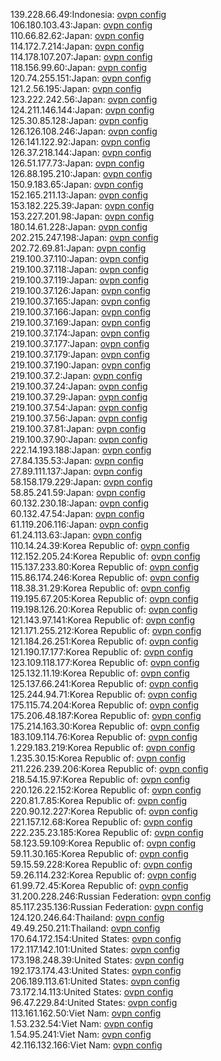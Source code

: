 139.228.66.49:Indonesia: [ovpn config](vpn/139_228_66_49.ovpn)  
106.180.103.43:Japan: [ovpn config](vpn/106_180_103_43.ovpn)  
110.66.82.62:Japan: [ovpn config](vpn/110_66_82_62.ovpn)  
114.172.7.214:Japan: [ovpn config](vpn/114_172_7_214.ovpn)  
114.178.107.207:Japan: [ovpn config](vpn/114_178_107_207.ovpn)  
118.156.99.60:Japan: [ovpn config](vpn/118_156_99_60.ovpn)  
120.74.255.151:Japan: [ovpn config](vpn/120_74_255_151.ovpn)  
121.2.56.195:Japan: [ovpn config](vpn/121_2_56_195.ovpn)  
123.222.242.56:Japan: [ovpn config](vpn/123_222_242_56.ovpn)  
124.211.146.144:Japan: [ovpn config](vpn/124_211_146_144.ovpn)  
125.30.85.128:Japan: [ovpn config](vpn/125_30_85_128.ovpn)  
126.126.108.246:Japan: [ovpn config](vpn/126_126_108_246.ovpn)  
126.141.122.92:Japan: [ovpn config](vpn/126_141_122_92.ovpn)  
126.37.218.144:Japan: [ovpn config](vpn/126_37_218_144.ovpn)  
126.51.177.73:Japan: [ovpn config](vpn/126_51_177_73.ovpn)  
126.88.195.210:Japan: [ovpn config](vpn/126_88_195_210.ovpn)  
150.9.183.65:Japan: [ovpn config](vpn/150_9_183_65.ovpn)  
152.165.211.13:Japan: [ovpn config](vpn/152_165_211_13.ovpn)  
153.182.225.39:Japan: [ovpn config](vpn/153_182_225_39.ovpn)  
153.227.201.98:Japan: [ovpn config](vpn/153_227_201_98.ovpn)  
180.14.61.228:Japan: [ovpn config](vpn/180_14_61_228.ovpn)  
202.215.247.198:Japan: [ovpn config](vpn/202_215_247_198.ovpn)  
202.72.69.81:Japan: [ovpn config](vpn/202_72_69_81.ovpn)  
219.100.37.110:Japan: [ovpn config](vpn/219_100_37_110.ovpn)  
219.100.37.118:Japan: [ovpn config](vpn/219_100_37_118.ovpn)  
219.100.37.119:Japan: [ovpn config](vpn/219_100_37_119.ovpn)  
219.100.37.126:Japan: [ovpn config](vpn/219_100_37_126.ovpn)  
219.100.37.165:Japan: [ovpn config](vpn/219_100_37_165.ovpn)  
219.100.37.166:Japan: [ovpn config](vpn/219_100_37_166.ovpn)  
219.100.37.169:Japan: [ovpn config](vpn/219_100_37_169.ovpn)  
219.100.37.174:Japan: [ovpn config](vpn/219_100_37_174.ovpn)  
219.100.37.177:Japan: [ovpn config](vpn/219_100_37_177.ovpn)  
219.100.37.179:Japan: [ovpn config](vpn/219_100_37_179.ovpn)  
219.100.37.190:Japan: [ovpn config](vpn/219_100_37_190.ovpn)  
219.100.37.2:Japan: [ovpn config](vpn/219_100_37_2.ovpn)  
219.100.37.24:Japan: [ovpn config](vpn/219_100_37_24.ovpn)  
219.100.37.29:Japan: [ovpn config](vpn/219_100_37_29.ovpn)  
219.100.37.54:Japan: [ovpn config](vpn/219_100_37_54.ovpn)  
219.100.37.56:Japan: [ovpn config](vpn/219_100_37_56.ovpn)  
219.100.37.81:Japan: [ovpn config](vpn/219_100_37_81.ovpn)  
219.100.37.90:Japan: [ovpn config](vpn/219_100_37_90.ovpn)  
222.14.193.188:Japan: [ovpn config](vpn/222_14_193_188.ovpn)  
27.84.135.53:Japan: [ovpn config](vpn/27_84_135_53.ovpn)  
27.89.111.137:Japan: [ovpn config](vpn/27_89_111_137.ovpn)  
58.158.179.229:Japan: [ovpn config](vpn/58_158_179_229.ovpn)  
58.85.241.59:Japan: [ovpn config](vpn/58_85_241_59.ovpn)  
60.132.230.18:Japan: [ovpn config](vpn/60_132_230_18.ovpn)  
60.132.47.54:Japan: [ovpn config](vpn/60_132_47_54.ovpn)  
61.119.206.116:Japan: [ovpn config](vpn/61_119_206_116.ovpn)  
61.24.113.63:Japan: [ovpn config](vpn/61_24_113_63.ovpn)  
110.14.24.39:Korea Republic of: [ovpn config](vpn/110_14_24_39.ovpn)  
112.152.205.24:Korea Republic of: [ovpn config](vpn/112_152_205_24.ovpn)  
115.137.233.80:Korea Republic of: [ovpn config](vpn/115_137_233_80.ovpn)  
115.86.174.246:Korea Republic of: [ovpn config](vpn/115_86_174_246.ovpn)  
118.38.31.29:Korea Republic of: [ovpn config](vpn/118_38_31_29.ovpn)  
119.195.67.205:Korea Republic of: [ovpn config](vpn/119_195_67_205.ovpn)  
119.198.126.20:Korea Republic of: [ovpn config](vpn/119_198_126_20.ovpn)  
121.143.97.141:Korea Republic of: [ovpn config](vpn/121_143_97_141.ovpn)  
121.171.255.212:Korea Republic of: [ovpn config](vpn/121_171_255_212.ovpn)  
121.184.26.251:Korea Republic of: [ovpn config](vpn/121_184_26_251.ovpn)  
121.190.17.177:Korea Republic of: [ovpn config](vpn/121_190_17_177.ovpn)  
123.109.118.177:Korea Republic of: [ovpn config](vpn/123_109_118_177.ovpn)  
125.132.11.19:Korea Republic of: [ovpn config](vpn/125_132_11_19.ovpn)  
125.137.66.241:Korea Republic of: [ovpn config](vpn/125_137_66_241.ovpn)  
125.244.94.71:Korea Republic of: [ovpn config](vpn/125_244_94_71.ovpn)  
175.115.74.204:Korea Republic of: [ovpn config](vpn/175_115_74_204.ovpn)  
175.206.48.187:Korea Republic of: [ovpn config](vpn/175_206_48_187.ovpn)  
175.214.163.30:Korea Republic of: [ovpn config](vpn/175_214_163_30.ovpn)  
183.109.114.76:Korea Republic of: [ovpn config](vpn/183_109_114_76.ovpn)  
1.229.183.219:Korea Republic of: [ovpn config](vpn/1_229_183_219.ovpn)  
1.235.30.15:Korea Republic of: [ovpn config](vpn/1_235_30_15.ovpn)  
211.226.239.206:Korea Republic of: [ovpn config](vpn/211_226_239_206.ovpn)  
218.54.15.97:Korea Republic of: [ovpn config](vpn/218_54_15_97.ovpn)  
220.126.22.152:Korea Republic of: [ovpn config](vpn/220_126_22_152.ovpn)  
220.81.7.85:Korea Republic of: [ovpn config](vpn/220_81_7_85.ovpn)  
220.90.12.227:Korea Republic of: [ovpn config](vpn/220_90_12_227.ovpn)  
221.157.12.68:Korea Republic of: [ovpn config](vpn/221_157_12_68.ovpn)  
222.235.23.185:Korea Republic of: [ovpn config](vpn/222_235_23_185.ovpn)  
58.123.59.109:Korea Republic of: [ovpn config](vpn/58_123_59_109.ovpn)  
59.11.30.165:Korea Republic of: [ovpn config](vpn/59_11_30_165.ovpn)  
59.15.59.228:Korea Republic of: [ovpn config](vpn/59_15_59_228.ovpn)  
59.26.114.232:Korea Republic of: [ovpn config](vpn/59_26_114_232.ovpn)  
61.99.72.45:Korea Republic of: [ovpn config](vpn/61_99_72_45.ovpn)  
31.200.228.246:Russian Federation: [ovpn config](vpn/31_200_228_246.ovpn)  
85.117.235.136:Russian Federation: [ovpn config](vpn/85_117_235_136.ovpn)  
124.120.246.64:Thailand: [ovpn config](vpn/124_120_246_64.ovpn)  
49.49.250.211:Thailand: [ovpn config](vpn/49_49_250_211.ovpn)  
170.64.172.154:United States: [ovpn config](vpn/170_64_172_154.ovpn)  
172.117.142.101:United States: [ovpn config](vpn/172_117_142_101.ovpn)  
173.198.248.39:United States: [ovpn config](vpn/173_198_248_39.ovpn)  
192.173.174.43:United States: [ovpn config](vpn/192_173_174_43.ovpn)  
206.189.113.61:United States: [ovpn config](vpn/206_189_113_61.ovpn)  
73.172.14.113:United States: [ovpn config](vpn/73_172_14_113.ovpn)  
96.47.229.84:United States: [ovpn config](vpn/96_47_229_84.ovpn)  
113.161.162.50:Viet Nam: [ovpn config](vpn/113_161_162_50.ovpn)  
1.53.232.54:Viet Nam: [ovpn config](vpn/1_53_232_54.ovpn)  
1.54.95.241:Viet Nam: [ovpn config](vpn/1_54_95_241.ovpn)  
42.116.132.166:Viet Nam: [ovpn config](vpn/42_116_132_166.ovpn)  
